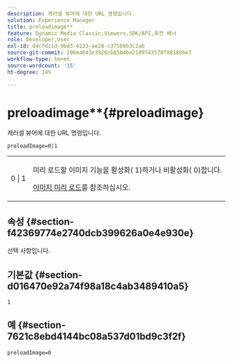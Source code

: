 ```yaml
---
description: 캐러셀 뷰어에 대한 URL 명령입니다.
solution: Experience Manager
title: preloadimage**
feature: Dynamic Media Classic,Viewers,SDK/API,회전 배너
role: Developer,User
exl-id: d4cfd11d-9bd3-4133-ae28-c375b6b3c2ab
source-git-commit: 206e4643e3926cb85b4be2189743578f88180be7
workflow-type: tm+mt
source-wordcount: '35'
ht-degree: 14%

---
```


# preloadimage**{#preloadimage}

캐러셀 뷰어에 대한 URL 명령입니다.

`preloadImage=0|1`

<table id="table_C616483932C2482CA9794DDD7313FD7C"> 
 <tbody> 
  <tr> 
   <td colname="col1"> <p> <span class="codeph"> 0 | 1</span> </p> </td> 
   <td colname="col2"> <p> 미리 로드할 이미지 기능을 활성화(<span class="codeph"> 1</span>)하거나 비활성화(<span class="codeph"> 0</span>)합니다. </p> <p><a href="../../../c-html5-aem-asset-viewers/c-html5-aem-carousel/c-html5-aem-carousel-preload-image.md" format="dita" scope="local"> 이미지 미리 로드</a>를 참조하십시오. </p> </td> 
  </tr> 
 </tbody> 
</table>

## 속성 {#section-f42369774e2740dcb399626a0e4e930e}

선택 사항입니다.

## 기본값 {#section-d016470e92a74f98a18c4ab3489410a5}

`1`

## 예 {#section-7621c8ebd4144bc08a537d01bd9c3f2f}

```
preloadImage=0
```
